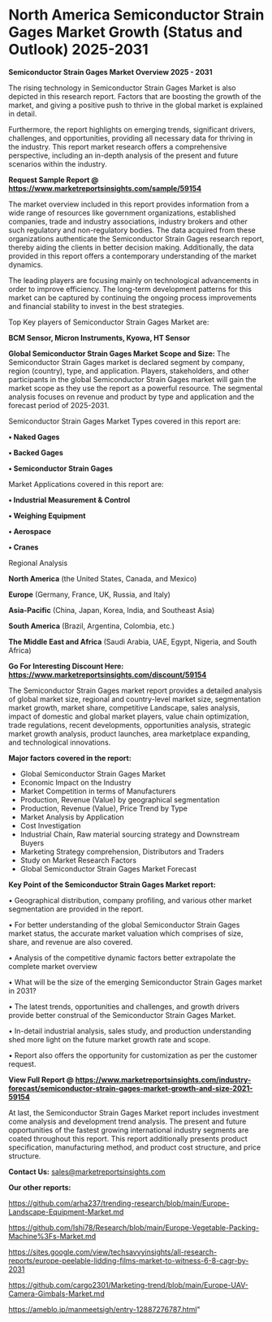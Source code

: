 # North America Semiconductor Strain Gages Market Growth (Status and Outlook) 2025-2031

<Strong> Semiconductor Strain Gages Market Overview 2025 - 2031</strong>

The rising technology in Semiconductor Strain Gages Market is also depicted in this research report. Factors that are boosting the growth of the market, and giving a positive push to thrive in the global market is explained in detail.

Furthermore, the report highlights on emerging trends, significant drivers, challenges, and opportunities, providing all necessary data for thriving in the industry. This report market research offers a comprehensive perspective, including an in-depth analysis of the present and future scenarios within the industry.

<strong>Request Sample Report @ <a href=https://www.marketreportsinsights.com/sample/59154>https://www.marketreportsinsights.com/sample/59154</a></strong>

The market overview included in this report provides information from a wide range of resources like government organizations, established companies, trade and industry associations, industry brokers and other such regulatory and non-regulatory bodies. The data acquired from these organizations authenticate the Semiconductor Strain Gages research report, thereby aiding the clients in better decision making. Additionally, the data provided in this report offers a contemporary understanding of the market dynamics.

The leading players are focusing mainly on technological advancements in order to improve efficiency. The long-term development patterns for this market can be captured by continuing the ongoing process improvements and financial stability to invest in the best strategies.

Top Key players of Semiconductor Strain Gages Market are:

<strong>BCM Sensor, Micron Instruments, Kyowa, HT Sensor</strong>

<strong><b>Global Semiconductor Strain Gages Market Scope and Size:</b></strong>
The Semiconductor Strain Gages market is declared segment by company, region (country), type, and application. Players, stakeholders, and other participants in the global Semiconductor Strain Gages market will gain the market scope as they use the report as a powerful resource. The segmental analysis focuses on revenue and product by type and application and the forecast period of 2025-2031.

Semiconductor Strain Gages Market Types covered in this report are:

<strong>• Naked Gages

• Backed Gages

• Semiconductor Strain Gages</strong>

Market Applications covered in this report are:

<strong>• Industrial Measurement & Control

• Weighing Equipment

• Aerospace 

• Cranes</strong> 

Regional Analysis

<strong>North America</strong> (the United States, Canada, and Mexico)

<strong>Europe</strong> (Germany, France, UK, Russia, and Italy)

<strong>Asia-Pacific</strong> (China, Japan, Korea, India, and Southeast Asia)

<strong>South America</strong> (Brazil, Argentina, Colombia, etc.)

<strong>The Middle East and Africa</strong> (Saudi Arabia, UAE, Egypt, Nigeria, and South Africa)

<strong>Go For Interesting Discount Here: <a href=https://www.marketreportsinsights.com/discount/59154>https://www.marketreportsinsights.com/discount/59154</a></strong>

The Semiconductor Strain Gages market report provides a detailed analysis of global market size, regional and country-level market size, segmentation market growth, market share, competitive Landscape, sales analysis, impact of domestic and global market players, value chain optimization, trade regulations, recent developments, opportunities analysis, strategic market growth analysis, product launches, area marketplace expanding, and technological innovations.

<strong><b>Major factors covered in the report:</b></strong>
<ul>
  <li>Global Semiconductor Strain Gages Market </li>
  <li>Economic Impact on the Industry</li>
  <li>Market Competition in terms of Manufacturers</li>
  <li>Production, Revenue (Value) by geographical segmentation</li>
  <li>Production, Revenue (Value), Price Trend by Type</li>
  <li>Market Analysis by Application</li>
  <li>Cost Investigation</li>
  <li>Industrial Chain, Raw material sourcing strategy and Downstream Buyers</li>
  <li>Marketing Strategy comprehension, Distributors and Traders</li>
  <li>Study on Market Research Factors</li>
  <li>Global Semiconductor Strain Gages Market Forecast</li>
</ul>

<strong><b>Key Point of the Semiconductor Strain Gages Market report:</b></strong>

• Geographical distribution, company profiling, and various other market segmentation are provided in the report.

• For better understanding of the global Semiconductor Strain Gages market status, the accurate market valuation which comprises of size, share, and revenue are also covered.

• Analysis of the competitive dynamic factors better extrapolate the complete market overview

• What will be the size of the emerging Semiconductor Strain Gages market in 2031?

• The latest trends, opportunities and challenges, and growth drivers provide better construal of the Semiconductor Strain Gages Market.

• In-detail industrial analysis, sales study, and production understanding shed more light on the future market growth rate and scope.

• Report also offers the opportunity for customization as per the customer request.

<strong><b>View Full Report @ <a href=https://www.marketreportsinsights.com/industry-forecast/semiconductor-strain-gages-market-growth-and-size-2021-59154>https://www.marketreportsinsights.com/industry-forecast/semiconductor-strain-gages-market-growth-and-size-2021-59154</a></b></strong>


At last, the Semiconductor Strain Gages Market report includes investment come analysis and development trend analysis. The present and future opportunities of the fastest growing international industry segments are coated throughout this report. This report additionally presents product specification, manufacturing method, and product cost structure, and price structure.

<strong>Contact Us:</strong>
sales@marketreportsinsights.com

<strong>Our other reports:</strong>

<a href=https://github.com/arha237/trending-research/blob/main/Europe-Landscape-Equipment-Market.md>https://github.com/arha237/trending-research/blob/main/Europe-Landscape-Equipment-Market.md</a>

<a href=https://github.com/Ishi78/Research/blob/main/Europe-Vegetable-Packing-Machine%3Fs-Market.md>https://github.com/Ishi78/Research/blob/main/Europe-Vegetable-Packing-Machine%3Fs-Market.md</a>

<a href=https://sites.google.com/view/techsavvyinsights/all-research-reports/europe-peelable-lidding-films-market-to-witness-6-8-cagr-by-2031>https://sites.google.com/view/techsavvyinsights/all-research-reports/europe-peelable-lidding-films-market-to-witness-6-8-cagr-by-2031</a>

<a href=https://github.com/cargo2301/Marketing-trend/blob/main/Europe-UAV-Camera-Gimbals-Market.md>https://github.com/cargo2301/Marketing-trend/blob/main/Europe-UAV-Camera-Gimbals-Market.md</a>

<a href=https://ameblo.jp/manmeetsigh/entry-12887276787.html>https://ameblo.jp/manmeetsigh/entry-12887276787.html</a>"
